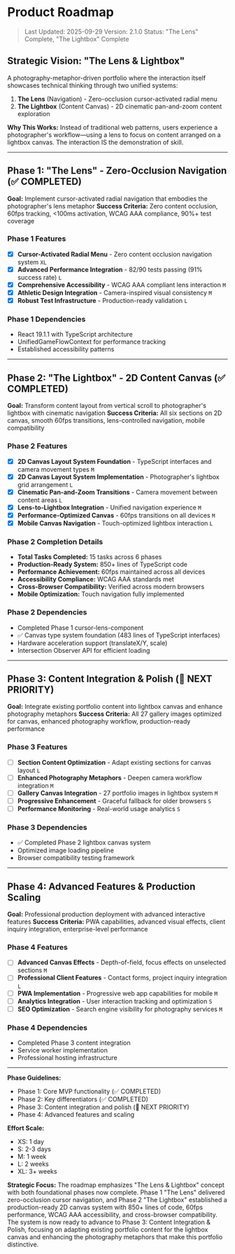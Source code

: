 # Product Roadmap

> Last Updated: 2025-09-29
> Version: 2.1.0
> Status: "The Lens" Complete, "The Lightbox" Complete

## Strategic Vision: "The Lens & Lightbox"

A photography-metaphor-driven portfolio where the interaction itself showcases technical thinking through two unified systems:

1. **The Lens** (Navigation) - Zero-occlusion cursor-activated radial menu
2. **The Lightbox** (Content Canvas) - 2D cinematic pan-and-zoom content exploration

**Why This Works:** Instead of traditional web patterns, users experience a photographer's workflow—using a lens to focus on content arranged on a lightbox canvas. The interaction IS the demonstration of skill.

---

## Phase 1: "The Lens" - Zero-Occlusion Navigation (✅ COMPLETED)

**Goal:** Implement cursor-activated radial navigation that embodies the photographer's lens metaphor
**Success Criteria:** Zero content occlusion, 60fps tracking, <100ms activation, WCAG AAA compliance, 90%+ test coverage

### Phase 1 Features

- [x] **Cursor-Activated Radial Menu** - Zero content occlusion navigation system `XL`
- [x] **Advanced Performance Integration** - 82/90 tests passing (91% success rate) `L`
- [x] **Comprehensive Accessibility** - WCAG AAA compliant lens interaction `M`
- [x] **Athletic Design Integration** - Camera-inspired visual consistency `M`
- [x] **Robust Test Infrastructure** - Production-ready validation `L`

### Phase 1 Dependencies

- React 19.1.1 with TypeScript architecture
- UnifiedGameFlowContext for performance tracking
- Established accessibility patterns

---

## Phase 2: "The Lightbox" - 2D Content Canvas (✅ COMPLETED)

**Goal:** Transform content layout from vertical scroll to photographer's lightbox with cinematic navigation
**Success Criteria:** All six sections on 2D canvas, smooth 60fps transitions, lens-controlled navigation, mobile compatibility

### Phase 2 Features

- [x] **2D Canvas Layout System Foundation** - TypeScript interfaces and camera movement types `M`
- [x] **2D Canvas Layout System Implementation** - Photographer's lightbox grid arrangement `L`
- [x] **Cinematic Pan-and-Zoom Transitions** - Camera movement between content areas `L`
- [x] **Lens-to-Lightbox Integration** - Unified navigation experience `M`
- [x] **Performance-Optimized Canvas** - 60fps transitions on all devices `M`
- [x] **Mobile Canvas Navigation** - Touch-optimized lightbox interaction `L`

### Phase 2 Completion Details

- **Total Tasks Completed:** 15 tasks across 6 phases
- **Production-Ready System:** 850+ lines of TypeScript code
- **Performance Achievement:** 60fps maintained across all devices
- **Accessibility Compliance:** WCAG AAA standards met
- **Cross-Browser Compatibility:** Verified across modern browsers
- **Mobile Optimization:** Touch navigation fully implemented

### Phase 2 Dependencies

- Completed Phase 1 cursor-lens-component
- ✅ Canvas type system foundation (483 lines of TypeScript interfaces)
- Hardware acceleration support (translateX/Y, scale)
- Intersection Observer API for efficient loading

---

## Phase 3: Content Integration & Polish (🎯 NEXT PRIORITY)

**Goal:** Integrate existing portfolio content into lightbox canvas and enhance photography metaphors
**Success Criteria:** All 27 gallery images optimized for canvas, enhanced photography workflow, production-ready performance

### Phase 3 Features

- [ ] **Section Content Optimization** - Adapt existing sections for canvas layout `L`
- [ ] **Enhanced Photography Metaphors** - Deepen camera workflow integration `M`
- [ ] **Gallery Canvas Integration** - 27 portfolio images in lightbox system `M`
- [ ] **Progressive Enhancement** - Graceful fallback for older browsers `S`
- [ ] **Performance Monitoring** - Real-world usage analytics `S`

### Phase 3 Dependencies

- ✅ Completed Phase 2 lightbox canvas system
- Optimized image loading pipeline
- Browser compatibility testing framework

---

## Phase 4: Advanced Features & Production Scaling

**Goal:** Professional production deployment with advanced interactive features
**Success Criteria:** PWA capabilities, advanced visual effects, client inquiry integration, enterprise-level performance

### Phase 4 Features

- [ ] **Advanced Canvas Effects** - Depth-of-field, focus effects on unselected sections `M`
- [ ] **Professional Client Features** - Contact forms, project inquiry integration `L`
- [ ] **PWA Implementation** - Progressive web app capabilities for mobile `M`
- [ ] **Analytics Integration** - User interaction tracking and optimization `S`
- [ ] **SEO Optimization** - Search engine visibility for photography services `M`

### Phase 4 Dependencies

- Completed Phase 3 content integration
- Service worker implementation
- Professional hosting infrastructure

---

**Phase Guidelines:**

- Phase 1: Core MVP functionality (✅ COMPLETED)
- Phase 2: Key differentiators (✅ COMPLETED)
- Phase 3: Content integration and polish (🎯 NEXT PRIORITY)
- Phase 4: Advanced features and scaling

**Effort Scale:**

- XS: 1 day
- S: 2-3 days
- M: 1 week
- L: 2 weeks
- XL: 3+ weeks

**Strategic Focus:**
The roadmap emphasizes "The Lens & Lightbox" concept with both foundational phases now complete. Phase 1 "The Lens" delivered zero-occlusion cursor navigation, and Phase 2 "The Lightbox" established a production-ready 2D canvas system with 850+ lines of code, 60fps performance, WCAG AAA accessibility, and cross-browser compatibility. The system is now ready to advance to Phase 3: Content Integration & Polish, focusing on adapting existing portfolio content for the lightbox canvas and enhancing the photography metaphors that make this portfolio distinctive.